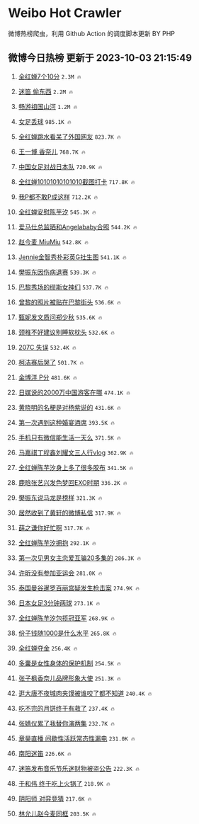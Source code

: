 # Weibo Hot Crawler 



微博热榜爬虫，利用 Github Action 的调度脚本更新 BY PHP 


## 微博今日热榜 更新于 2023-10-03 21:15:49 
1. [全红婵7个10分](https://s.weibo.com/weibo?q=%23%E5%85%A8%E7%BA%A2%E5%A9%B57%E4%B8%AA10%E5%88%86%23&t=31&band_rank=1&Refer=top) `2.3M 🔥` 

1. [迷笛 偷东西](https://s.weibo.com/weibo?q=%E8%BF%B7%E7%AC%9B%20%E5%81%B7%E4%B8%9C%E8%A5%BF&t=31&band_rank=2&Refer=top) `2.2M 🔥` 

1. [畅游祖国山河](https://s.weibo.com/weibo?q=%23%E7%95%85%E6%B8%B8%E7%A5%96%E5%9B%BD%E5%B1%B1%E6%B2%B3%23&t=31&band_rank=3&Refer=top) `1.2M 🔥` 

1. [女足丢球](https://s.weibo.com/weibo?q=%E5%A5%B3%E8%B6%B3%E4%B8%A2%E7%90%83&t=31&band_rank=4&Refer=top) `985.1K 🔥` 

1. [全红婵跳水看呆了外国网友](https://s.weibo.com/weibo?q=%23%E5%85%A8%E7%BA%A2%E5%A9%B5%E8%B7%B3%E6%B0%B4%E7%9C%8B%E5%91%86%E4%BA%86%E5%A4%96%E5%9B%BD%E7%BD%91%E5%8F%8B%23&t=31&band_rank=5&Refer=top) `823.7K 🔥` 

1. [王一博 香奈儿](https://s.weibo.com/weibo?q=%E7%8E%8B%E4%B8%80%E5%8D%9A%20%E9%A6%99%E5%A5%88%E5%84%BF&t=31&band_rank=6&Refer=top) `768.7K 🔥` 

1. [中国女足对战日本队](https://s.weibo.com/weibo?q=%23%E4%B8%AD%E5%9B%BD%E5%A5%B3%E8%B6%B3%E5%AF%B9%E6%88%98%E6%97%A5%E6%9C%AC%E9%98%9F%23&t=31&band_rank=7&Refer=top) `720.9K 🔥` 

1. [全红婵10101010101010截图打卡](https://s.weibo.com/weibo?q=%23%E5%85%A8%E7%BA%A2%E5%A9%B510101010101010%E6%88%AA%E5%9B%BE%E6%89%93%E5%8D%A1%23&t=31&band_rank=8&Refer=top) `717.8K 🔥` 

1. [我P都不敢P成这样](https://s.weibo.com/weibo?q=%23%E6%88%91P%E9%83%BD%E4%B8%8D%E6%95%A2P%E6%88%90%E8%BF%99%E6%A0%B7%23&t=31&band_rank=9&Refer=top) `712.2K 🔥` 

1. [全红婵安慰陈芋汐](https://s.weibo.com/weibo?q=%23%E5%85%A8%E7%BA%A2%E5%A9%B5%E5%AE%89%E6%85%B0%E9%99%88%E8%8A%8B%E6%B1%90%23&t=31&band_rank=10&Refer=top) `545.3K 🔥` 

1. [爱马仕总监晒和Angelababy合照](https://s.weibo.com/weibo?q=%23%E7%88%B1%E9%A9%AC%E4%BB%95%E6%80%BB%E7%9B%91%E6%99%92%E5%92%8CAngelababy%E5%90%88%E7%85%A7%23&t=31&band_rank=11&Refer=top) `544.2K 🔥` 

1. [赵今麦 MiuMiu](https://s.weibo.com/weibo?q=%E8%B5%B5%E4%BB%8A%E9%BA%A6%20MiuMiu&t=31&band_rank=12&Refer=top) `542.8K 🔥` 

1. [Jennie金智秀朴彩英G社生图](https://s.weibo.com/weibo?q=%23Jennie%E9%87%91%E6%99%BA%E7%A7%80%E6%9C%B4%E5%BD%A9%E8%8B%B1G%E7%A4%BE%E7%94%9F%E5%9B%BE%23&t=31&band_rank=13&Refer=top) `541.1K 🔥` 

1. [樊振东因伤病退赛](https://s.weibo.com/weibo?q=%23%E6%A8%8A%E6%8C%AF%E4%B8%9C%E5%9B%A0%E4%BC%A4%E7%97%85%E9%80%80%E8%B5%9B%23&t=31&band_rank=14&Refer=top) `539.3K 🔥` 

1. [巴黎秀场的缪斯女神们](https://s.weibo.com/weibo?q=%23%E5%B7%B4%E9%BB%8E%E7%A7%80%E5%9C%BA%E7%9A%84%E7%BC%AA%E6%96%AF%E5%A5%B3%E7%A5%9E%E4%BB%AC%23&t=31&band_rank=15&Refer=top) `537.7K 🔥` 

1. [曾黎的照片被贴在巴黎街头](https://s.weibo.com/weibo?q=%23%E6%9B%BE%E9%BB%8E%E7%9A%84%E7%85%A7%E7%89%87%E8%A2%AB%E8%B4%B4%E5%9C%A8%E5%B7%B4%E9%BB%8E%E8%A1%97%E5%A4%B4%23&t=31&band_rank=16&Refer=top) `536.6K 🔥` 

1. [甄妮发文质问郑少秋](https://s.weibo.com/weibo?q=%23%E7%94%84%E5%A6%AE%E5%8F%91%E6%96%87%E8%B4%A8%E9%97%AE%E9%83%91%E5%B0%91%E7%A7%8B%23&t=31&band_rank=17&Refer=top) `535.6K 🔥` 

1. [颈椎不好建议别睡软枕头](https://s.weibo.com/weibo?q=%23%E9%A2%88%E6%A4%8E%E4%B8%8D%E5%A5%BD%E5%BB%BA%E8%AE%AE%E5%88%AB%E7%9D%A1%E8%BD%AF%E6%9E%95%E5%A4%B4%23&t=31&band_rank=18&Refer=top) `532.6K 🔥` 

1. [207C 失误](https://s.weibo.com/weibo?q=207C%20%E5%A4%B1%E8%AF%AF&t=31&band_rank=19&Refer=top) `532.4K 🔥` 

1. [柯洁赛后哭了](https://s.weibo.com/weibo?q=%23%E6%9F%AF%E6%B4%81%E8%B5%9B%E5%90%8E%E5%93%AD%E4%BA%86%23&t=31&band_rank=20&Refer=top) `501.7K 🔥` 

1. [金博洋 P分](https://s.weibo.com/weibo?q=%E9%87%91%E5%8D%9A%E6%B4%8B%20P%E5%88%86&t=31&band_rank=21&Refer=top) `481.6K 🔥` 

1. [日媒说的2000万中国游客在哪](https://s.weibo.com/weibo?q=%E6%97%A5%E5%AA%92%E8%AF%B4%E7%9A%842000%E4%B8%87%E4%B8%AD%E5%9B%BD%E6%B8%B8%E5%AE%A2%E5%9C%A8%E5%93%AA&t=31&band_rank=22&Refer=top) `474.1K 🔥` 

1. [黄晓明的名梗是对杨紫说的](https://s.weibo.com/weibo?q=%23%E9%BB%84%E6%99%93%E6%98%8E%E7%9A%84%E5%90%8D%E6%A2%97%E6%98%AF%E5%AF%B9%E6%9D%A8%E7%B4%AB%E8%AF%B4%E7%9A%84%23&t=31&band_rank=23&Refer=top) `431.6K 🔥` 

1. [第一次遇到这种婚宴酒席](https://s.weibo.com/weibo?q=%23%E7%AC%AC%E4%B8%80%E6%AC%A1%E9%81%87%E5%88%B0%E8%BF%99%E7%A7%8D%E5%A9%9A%E5%AE%B4%E9%85%92%E5%B8%AD%23&t=31&band_rank=24&Refer=top) `393.5K 🔥` 

1. [手机只有微信能生活一天么](https://s.weibo.com/weibo?q=%23%E6%89%8B%E6%9C%BA%E5%8F%AA%E6%9C%89%E5%BE%AE%E4%BF%A1%E8%83%BD%E7%94%9F%E6%B4%BB%E4%B8%80%E5%A4%A9%E4%B9%88%23&t=31&band_rank=25&Refer=top) `371.5K 🔥` 

1. [马嘉祺丁程鑫刘耀文三人行vlog](https://s.weibo.com/weibo?q=%23%E9%A9%AC%E5%98%89%E7%A5%BA%E4%B8%81%E7%A8%8B%E9%91%AB%E5%88%98%E8%80%80%E6%96%87%E4%B8%89%E4%BA%BA%E8%A1%8Cvlog%23&t=31&band_rank=26&Refer=top) `362.9K 🔥` 

1. [全红婵陈芋汐身上多了很多胶布](https://s.weibo.com/weibo?q=%23%E5%85%A8%E7%BA%A2%E5%A9%B5%E9%99%88%E8%8A%8B%E6%B1%90%E8%BA%AB%E4%B8%8A%E5%A4%9A%E4%BA%86%E5%BE%88%E5%A4%9A%E8%83%B6%E5%B8%83%23&t=31&band_rank=27&Refer=top) `341.5K 🔥` 

1. [鹿晗张艺兴发色梦回EXO时期](https://s.weibo.com/weibo?q=%23%E9%B9%BF%E6%99%97%E5%BC%A0%E8%89%BA%E5%85%B4%E5%8F%91%E8%89%B2%E6%A2%A6%E5%9B%9EEXO%E6%97%B6%E6%9C%9F%23&t=31&band_rank=28&Refer=top) `336.2K 🔥` 

1. [樊振东说马龙是榜样](https://s.weibo.com/weibo?q=%23%E6%A8%8A%E6%8C%AF%E4%B8%9C%E8%AF%B4%E9%A9%AC%E9%BE%99%E6%98%AF%E6%A6%9C%E6%A0%B7%23&t=31&band_rank=29&Refer=top) `321.3K 🔥` 

1. [居然收到了黄轩的微博私信](https://s.weibo.com/weibo?q=%23%E5%B1%85%E7%84%B6%E6%94%B6%E5%88%B0%E4%BA%86%E9%BB%84%E8%BD%A9%E7%9A%84%E5%BE%AE%E5%8D%9A%E7%A7%81%E4%BF%A1%23&t=31&band_rank=30&Refer=top) `317.9K 🔥` 

1. [薛之谦你好忙啊](https://s.weibo.com/weibo?q=%23%E8%96%9B%E4%B9%8B%E8%B0%A6%E4%BD%A0%E5%A5%BD%E5%BF%99%E5%95%8A%23&t=31&band_rank=31&Refer=top) `317.7K 🔥` 

1. [全红婵陈芋汐拥抱](https://s.weibo.com/weibo?q=%23%E5%85%A8%E7%BA%A2%E5%A9%B5%E9%99%88%E8%8A%8B%E6%B1%90%E6%8B%A5%E6%8A%B1%23&t=31&band_rank=32&Refer=top) `292.1K 🔥` 

1. [第一次见男女主恋爱互骗20多集的](https://s.weibo.com/weibo?q=%23%E7%AC%AC%E4%B8%80%E6%AC%A1%E8%A7%81%E7%94%B7%E5%A5%B3%E4%B8%BB%E6%81%8B%E7%88%B1%E4%BA%92%E9%AA%9720%E5%A4%9A%E9%9B%86%E7%9A%84%23&t=31&band_rank=33&Refer=top) `286.3K 🔥` 

1. [许昕没有参加亚运会](https://s.weibo.com/weibo?q=%23%E8%AE%B8%E6%98%95%E6%B2%A1%E6%9C%89%E5%8F%82%E5%8A%A0%E4%BA%9A%E8%BF%90%E4%BC%9A%23&t=31&band_rank=34&Refer=top) `281.0K 🔥` 

1. [泰国曼谷暹罗百丽宫疑发生枪击案](https://s.weibo.com/weibo?q=%23%E6%B3%B0%E5%9B%BD%E6%9B%BC%E8%B0%B7%E6%9A%B9%E7%BD%97%E7%99%BE%E4%B8%BD%E5%AE%AB%E7%96%91%E5%8F%91%E7%94%9F%E6%9E%AA%E5%87%BB%E6%A1%88%23&t=31&band_rank=35&Refer=top) `274.9K 🔥` 

1. [日本女足3分钟两球](https://s.weibo.com/weibo?q=%23%E6%97%A5%E6%9C%AC%E5%A5%B3%E8%B6%B33%E5%88%86%E9%92%9F%E4%B8%A4%E7%90%83%23&t=31&band_rank=36&Refer=top) `273.1K 🔥` 

1. [全红婵陈芋汐包揽冠亚军](https://s.weibo.com/weibo?q=%23%E5%85%A8%E7%BA%A2%E5%A9%B5%E9%99%88%E8%8A%8B%E6%B1%90%E5%8C%85%E6%8F%BD%E5%86%A0%E4%BA%9A%E5%86%9B%23&t=31&band_rank=37&Refer=top) `268.9K 🔥` 

1. [份子钱随1000是什么水平](https://s.weibo.com/weibo?q=%23%E4%BB%BD%E5%AD%90%E9%92%B1%E9%9A%8F1000%E6%98%AF%E4%BB%80%E4%B9%88%E6%B0%B4%E5%B9%B3%23&t=31&band_rank=38&Refer=top) `265.8K 🔥` 

1. [全红婵夺金](https://s.weibo.com/weibo?q=%23%E5%85%A8%E7%BA%A2%E5%A9%B5%E5%A4%BA%E9%87%91%23&t=31&band_rank=39&Refer=top) `256.4K 🔥` 

1. [多囊是女性身体的保护机制](https://s.weibo.com/weibo?q=%E5%A4%9A%E5%9B%8A%E6%98%AF%E5%A5%B3%E6%80%A7%E8%BA%AB%E4%BD%93%E7%9A%84%E4%BF%9D%E6%8A%A4%E6%9C%BA%E5%88%B6&t=31&band_rank=40&Refer=top) `254.5K 🔥` 

1. [张子枫香奈儿品牌形象大使](https://s.weibo.com/weibo?q=%23%E5%BC%A0%E5%AD%90%E6%9E%AB%E9%A6%99%E5%A5%88%E5%84%BF%E5%93%81%E7%89%8C%E5%BD%A2%E8%B1%A1%E5%A4%A7%E4%BD%BF%23&t=31&band_rank=41&Refer=top) `251.3K 🔥` 

1. [逛大唐不夜城肉夹馍被谁咬了都不知道](https://s.weibo.com/weibo?q=%23%E9%80%9B%E5%A4%A7%E5%94%90%E4%B8%8D%E5%A4%9C%E5%9F%8E%E8%82%89%E5%A4%B9%E9%A6%8D%E8%A2%AB%E8%B0%81%E5%92%AC%E4%BA%86%E9%83%BD%E4%B8%8D%E7%9F%A5%E9%81%93%23&t=31&band_rank=42&Refer=top) `240.4K 🔥` 

1. [吃不完的月饼终于有救了](https://s.weibo.com/weibo?q=%E5%90%83%E4%B8%8D%E5%AE%8C%E7%9A%84%E6%9C%88%E9%A5%BC%E7%BB%88%E4%BA%8E%E6%9C%89%E6%95%91%E4%BA%86&t=31&band_rank=43&Refer=top) `237.4K 🔥` 

1. [张婧仪累了我替你演两集](https://s.weibo.com/weibo?q=%23%E5%BC%A0%E5%A9%A7%E4%BB%AA%E7%B4%AF%E4%BA%86%E6%88%91%E6%9B%BF%E4%BD%A0%E6%BC%94%E4%B8%A4%E9%9B%86%23&t=31&band_rank=44&Refer=top) `232.7K 🔥` 

1. [章昊直播 间歇性活跃常态性漏电](https://s.weibo.com/weibo?q=%E7%AB%A0%E6%98%8A%E7%9B%B4%E6%92%AD%20%E9%97%B4%E6%AD%87%E6%80%A7%E6%B4%BB%E8%B7%83%E5%B8%B8%E6%80%81%E6%80%A7%E6%BC%8F%E7%94%B5&t=31&band_rank=45&Refer=top) `231.0K 🔥` 

1. [南阳迷笛](https://s.weibo.com/weibo?q=%E5%8D%97%E9%98%B3%E8%BF%B7%E7%AC%9B&t=31&band_rank=46&Refer=top) `226.6K 🔥` 

1. [迷笛发布音乐节乐迷财物被盗公告](https://s.weibo.com/weibo?q=%23%E8%BF%B7%E7%AC%9B%E5%8F%91%E5%B8%83%E9%9F%B3%E4%B9%90%E8%8A%82%E4%B9%90%E8%BF%B7%E8%B4%A2%E7%89%A9%E8%A2%AB%E7%9B%97%E5%85%AC%E5%91%8A%23&t=31&band_rank=47&Refer=top) `222.3K 🔥` 

1. [于和伟 终于吃上火锅了](https://s.weibo.com/weibo?q=%E4%BA%8E%E5%92%8C%E4%BC%9F%20%E7%BB%88%E4%BA%8E%E5%90%83%E4%B8%8A%E7%81%AB%E9%94%85%E4%BA%86&t=31&band_rank=48&Refer=top) `218.9K 🔥` 

1. [阴阳师 对弈竞猜](https://s.weibo.com/weibo?q=%E9%98%B4%E9%98%B3%E5%B8%88%20%E5%AF%B9%E5%BC%88%E7%AB%9E%E7%8C%9C&t=31&band_rank=49&Refer=top) `217.6K 🔥` 

1. [林允儿赵今麦同框](https://s.weibo.com/weibo?q=%23%E6%9E%97%E5%85%81%E5%84%BF%E8%B5%B5%E4%BB%8A%E9%BA%A6%E5%90%8C%E6%A1%86%23&t=31&band_rank=50&Refer=top) `203.5K 🔥` 


